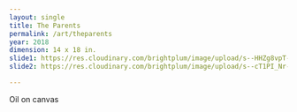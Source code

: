 ```yaml
---
layout: single
title: The Parents
permalink: /art/theparents
year: 2018
dimension: 14 x 18 in.
slide1: https://res.cloudinary.com/brightplum/image/upload/s--HHZg8vpT--/c_scale,q_jpegmini,w_800/v1567967062/ashleyjan/2019/TheParents.jpg
slide2: https://res.cloudinary.com/brightplum/image/upload/s--cT1PI_Nr--/c_scale,q_jpegmini,w_800/v1567967059/ashleyjan/2019/TheParentsDETAIL.jpg

---
```


Oil on canvas
